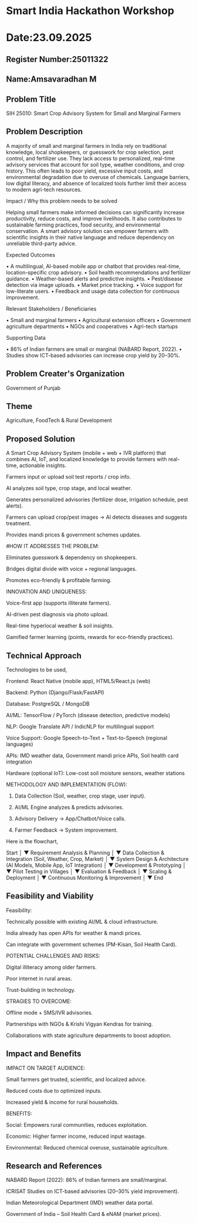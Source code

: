 # Smart India Hackathon Workshop
# Date:23.09.2025
## Register Number:25011322
## Name:Amsavaradhan M
## Problem Title
SIH 25010: Smart Crop Advisory System for Small and Marginal Farmers
## Problem Description
A majority of small and marginal farmers in India rely on traditional knowledge, local shopkeepers, or guesswork for crop selection, pest control, and fertilizer use. They lack access to personalized, real-time advisory services that account for soil type, weather conditions, and crop history. This often leads to poor yield, excessive input costs, and environmental degradation due to overuse of chemicals. Language barriers, low digital literacy, and absence of localized tools further limit their access to modern agri-tech resources.

Impact / Why this problem needs to be solved

Helping small farmers make informed decisions can significantly increase productivity, reduce costs, and improve livelihoods. It also contributes to sustainable farming practices, food security, and environmental conservation. A smart advisory solution can empower farmers with scientific insights in their native language and reduce dependency on unreliable third-party advice.

Expected Outcomes

• A multilingual, AI-based mobile app or chatbot that provides real-time, location-specific crop advisory.
• Soil health recommendations and fertilizer guidance.
• Weather-based alerts and predictive insights.
• Pest/disease detection via image uploads.
• Market price tracking.
• Voice support for low-literate users.
• Feedback and usage data collection for continuous improvement.

Relevant Stakeholders / Beneficiaries

• Small and marginal farmers
• Agricultural extension officers
• Government agriculture departments
• NGOs and cooperatives
• Agri-tech startups

Supporting Data

• 86% of Indian farmers are small or marginal (NABARD Report, 2022).
• Studies show ICT-based advisories can increase crop yield by 20–30%.

## Problem Creater's Organization
Government of Punjab

## Theme
Agriculture, FoodTech & Rural Development

## Proposed Solution
A Smart Crop Advisory System (mobile + web + IVR platform) that combines AI, IoT, and localized knowledge to provide farmers with real-time, actionable insights.

Farmers input or upload soil test reports / crop info.

AI analyzes soil type, crop stage, and local weather.

Generates personalized advisories (fertilizer dose, irrigation schedule, pest alerts).

Farmers can upload crop/pest images → AI detects diseases and suggests treatment.

Provides mandi prices & government schemes updates.


#HOW IT ADDRESSES THE PROBLEM:

Eliminates guesswork & dependency on shopkeepers.

Bridges digital divide with voice + regional languages.

Promotes eco-friendly & profitable farming.

 
INNOVATION AND UNIQUENESS:

Voice-first app (supports illiterate farmers).

AI-driven pest diagnosis via photo upload.

Real-time hyperlocal weather & soil insights.

Gamified farmer learning (points, rewards for eco-friendly practices).

## Technical Approach
Technologies to be used,

Frontend: React Native (mobile app), HTML5/React.js (web)

Backend: Python (Django/Flask/FastAPI)

Database: PostgreSQL / MongoDB

AI/ML: TensorFlow / PyTorch (disease detection, predictive models)

NLP: Google Translate API / IndicNLP for multilingual support

Voice Support: Google Speech-to-Text + Text-to-Speech (regional languages)

APIs: IMD weather data, Government mandi price APIs, Soil health card integration

Hardware (optional IoT): Low-cost soil moisture sensors, weather stations


METHODOLOGY AND IMPLEMENTATION (FLOW):

1. Data Collection (Soil, weather, crop stage, user input).


2. AI/ML Engine analyzes & predicts advisories.


3. Advisory Delivery → App/Chatbot/Voice calls.


4. Farmer Feedback → System improvement.

Here is the flowchart,

Start
   │
   ▼
Requirement Analysis & Planning
   │
   ▼
Data Collection & Integration
 (Soil, Weather, Crop, Market)
   │
   ▼
System Design & Architecture
 (AI Models, Mobile App, IoT Integration)
   │
   ▼
Development & Prototyping
   │
   ▼
Pilot Testing in Villages
   │
   ▼
Evaluation & Feedback
   │
   ▼
Scaling & Deployment
   │
   ▼
Continuous Monitoring & Improvement
   │
   ▼
End

## Feasibility and Viability
Feasibility:

Technically possible with existing AI/ML & cloud infrastructure.

India already has open APIs for weather & mandi prices.

Can integrate with government schemes (PM-Kisan, Soil Health Card).


POTENTIAL CHALLENGES AND RISKS:

Digital illiteracy among older farmers.

Poor internet in rural areas.

Trust-building in technology.


STRAGIES TO OVERCOME:

Offline mode + SMS/IVR advisories.

Partnerships with NGOs & Krishi Vigyan Kendras for training.

Collaborations with state agriculture departments to boost adoption.

## Impact and Benefits
IMPACT ON TARGET AUDIENCE:

Small farmers get trusted, scientific, and localized advice.

Reduced costs due to optimized inputs.

Increased yield & income for rural households.


BENEFITS:

Social: Empowers rural communities, reduces exploitation.

Economic: Higher farmer income, reduced input wastage.

Environmental: Reduced chemical overuse, sustainable agriculture.
## Research and References
NABARD Report (2022): 86% of Indian farmers are small/marginal.

ICRISAT Studies on ICT-based advisories (20–30% yield improvement).

Indian Meteorological Department (IMD) weather data portal.

Government of India – Soil Health Card & eNAM (market prices).
